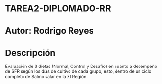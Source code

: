 # TAREA2-DIPLOMADO-RR

# Autor: Rodrigo Reyes #

# Descripción #

Evaluación de 3 dietas (Normal, Control y Desafío) en cuanto a desempeño de SFR según los días de cultivo de cada grupo, esto, dentro de un ciclo completo de Salmo salar en la XI Región. 

